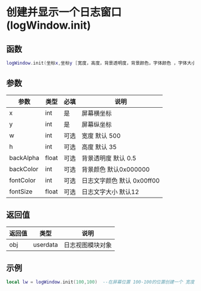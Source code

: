# 创建并显示一个日志窗口(logWindow.init)

## 函数

```lua
logWindow.init(坐标x,坐标y [宽度，高度，背景透明度，背景颜色，字体颜色 ，字体大小])
```

## 参数

| 参数        | 类型    | 必填 | 说明                 |
| --------- | ----- | -- | ------------------ |
| x         | int   | 是  | 屏幕横坐标              |
| y         | int   | 是  | 屏幕纵坐标              |
| w         | int   | 可选 | 宽度 默认 500          |
| h         | int   | 可选 | 高度 默认 35           |
| backAlpha | float | 可选 | 背景透明度 默认 0.5       |
| backColor | int   | 可选 | 背景颜色 默认0x000000    |
| fontColor | int   | 可选 | 日志文字颜色 默认 0x00ff00 |
| fontSize  | float | 可选 | 日志文字大小 默认12        |

## 返回值

| 返回值 | 类型       | 说明       |
| --- | -------- | -------- |
| obj | userdata | 日志视图模块对象 |

## 示例

```lua
local lw = logWindow.init(100,100)  --在屏幕位置 100-100的位置创建一个 宽度为500 高度为 35的 日志显示窗口
```

